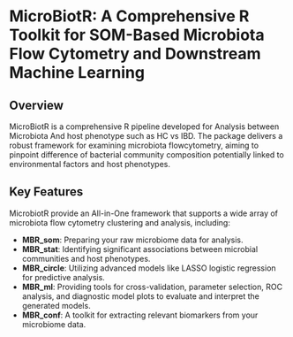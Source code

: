 # MicroBiotR: A Comprehensive R Toolkit for SOM-Based Microbiota Flow Cytometry and Downstream Machine Learning

## Overview

MicroBiotR is a comprehensive R pipeline developed for Analysis between Microbiota And host phenotype such as HC vs IBD. The package delivers a robust framework for examining microbiota flowcytometry, aiming to pinpoint difference of bacterial community composition potentially linked to environmental factors and host phenotypes.

## Key Features

MicrobiotR provide an All-in-One framework that supports a wide array of microbiota flow cytometry clustering and analysis, including:
* **MBR_som**: Preparing your raw microbiome data for analysis.
* **MBR_stat**: Identifying significant associations between microbial communities and host phenotypes.
* **MBR_circle**: Utilizing advanced models like LASSO logistic regression for predictive analysis.
* **MBR_ml**: Providing tools for cross-validation, parameter selection, ROC analysis, and diagnostic model plots to evaluate and interpret the generated models.
* **MBR_conf**: A toolkit for extracting relevant biomarkers from your microbiome data.
